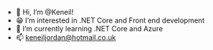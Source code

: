 - 👋 Hi, I’m @Keneil!
- 😁 I’m interested in .NET Core and Front end development
- 🌱 I’m currently learning .NET Core and Azure
- 📫 keneiljordan@hotmail.co.uk
